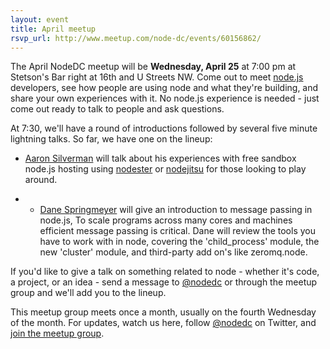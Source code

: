 ```yaml
---
layout: event
title: April meetup
rsvp_url: http://www.meetup.com/node-dc/events/60156862/
---
```


The April NodeDC meetup will be **Wednesday, April 25** at 7:00 pm at Stetson's Bar right at 16th and U Streets NW. Come out to meet [node.js](http://nodejs.org/) developers, see how people are using node and what they're building, and share your own experiences with it. No node.js experience is needed - just come out ready to talk to people and ask questions. 

At 7:30, we'll have a round of introductions followed by several five minute lightning talks. So far, we have one on the lineup:

- [Aaron Silverman](http://twitter.com/Zugwalt) will talk about his experiences with free sandbox node.js hosting using [nodester](http://nodester.com/) or [nodejitsu](http://nodejitsu.com/) for those looking to play around.

- - [Dane Springmeyer](https://twitter.com/#!/springmeyer) will give an introduction to message passing in node.js, To scale programs across many cores and machines efficient message passing is critical. Dane will review the tools you have to work with in node, covering the 'child_process' module, the new 'cluster' module, and third-party add on's like zeromq.node.

If you'd like to give a talk on something related to node - whether it's code, a project, or an idea - send a message to [@nodedc](http://twitter.com/nodedc) or through the meetup group and we'll add you to the lineup.

This meetup group meets once a month, usually on the fourth Wednesday of the month. For updates, watch us here, follow [@nodedc](http://twitter.com/nodedc) on Twitter, and [join the meetup group](http://www.meetup.com/node-dc/).




